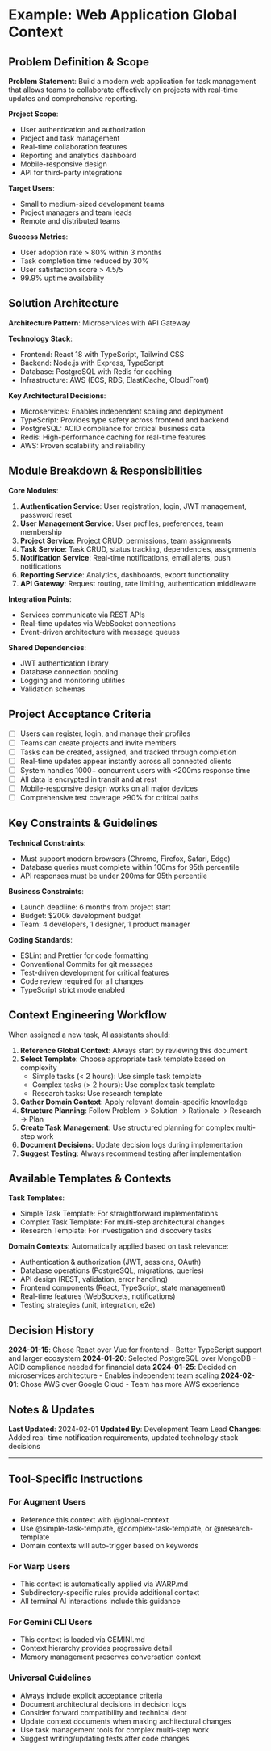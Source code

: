 # Example: Web Application Global Context

## Problem Definition & Scope
**Problem Statement**: Build a modern web application for task management that allows teams to collaborate effectively on projects with real-time updates and comprehensive reporting.

**Project Scope**: 
- User authentication and authorization
- Project and task management
- Real-time collaboration features
- Reporting and analytics dashboard
- Mobile-responsive design
- API for third-party integrations

**Target Users**: 
- Small to medium-sized development teams
- Project managers and team leads
- Remote and distributed teams

**Success Metrics**: 
- User adoption rate > 80% within 3 months
- Task completion time reduced by 30%
- User satisfaction score > 4.5/5
- 99.9% uptime availability

## Solution Architecture
**Architecture Pattern**: Microservices with API Gateway

**Technology Stack**:
- Frontend: React 18 with TypeScript, Tailwind CSS
- Backend: Node.js with Express, TypeScript
- Database: PostgreSQL with Redis for caching
- Infrastructure: AWS (ECS, RDS, ElastiCache, CloudFront)

**Key Architectural Decisions**:
- Microservices: Enables independent scaling and deployment
- TypeScript: Provides type safety across frontend and backend
- PostgreSQL: ACID compliance for critical business data
- Redis: High-performance caching for real-time features
- AWS: Proven scalability and reliability

## Module Breakdown & Responsibilities
**Core Modules**:
1. **Authentication Service**: User registration, login, JWT management, password reset
2. **User Management Service**: User profiles, preferences, team membership
3. **Project Service**: Project CRUD, permissions, team assignments
4. **Task Service**: Task CRUD, status tracking, dependencies, assignments
5. **Notification Service**: Real-time notifications, email alerts, push notifications
6. **Reporting Service**: Analytics, dashboards, export functionality
7. **API Gateway**: Request routing, rate limiting, authentication middleware

**Integration Points**: 
- Services communicate via REST APIs
- Real-time updates via WebSocket connections
- Event-driven architecture with message queues

**Shared Dependencies**: 
- JWT authentication library
- Database connection pooling
- Logging and monitoring utilities
- Validation schemas

## Project Acceptance Criteria
- [ ] Users can register, login, and manage their profiles
- [ ] Teams can create projects and invite members
- [ ] Tasks can be created, assigned, and tracked through completion
- [ ] Real-time updates appear instantly across all connected clients
- [ ] System handles 1000+ concurrent users with <200ms response time
- [ ] All data is encrypted in transit and at rest
- [ ] Mobile-responsive design works on all major devices
- [ ] Comprehensive test coverage >90% for critical paths

## Key Constraints & Guidelines
**Technical Constraints**:
- Must support modern browsers (Chrome, Firefox, Safari, Edge)
- Database queries must complete within 100ms for 95th percentile
- API responses must be under 200ms for 95th percentile

**Business Constraints**:
- Launch deadline: 6 months from project start
- Budget: $200k development budget
- Team: 4 developers, 1 designer, 1 product manager

**Coding Standards**:
- ESLint and Prettier for code formatting
- Conventional Commits for git messages
- Test-driven development for critical features
- Code review required for all changes
- TypeScript strict mode enabled

## Context Engineering Workflow
When assigned a new task, AI assistants should:

1. **Reference Global Context**: Always start by reviewing this document
2. **Select Template**: Choose appropriate task template based on complexity
   - Simple tasks (< 2 hours): Use simple task template
   - Complex tasks (> 2 hours): Use complex task template
   - Research tasks: Use research template
3. **Gather Domain Context**: Apply relevant domain-specific knowledge
4. **Structure Planning**: Follow Problem → Solution → Rationale → Research → Plan
5. **Create Task Management**: Use structured planning for complex multi-step work
6. **Document Decisions**: Update decision logs during implementation
7. **Suggest Testing**: Always recommend testing after implementation

## Available Templates & Contexts
**Task Templates**:
- Simple Task Template: For straightforward implementations
- Complex Task Template: For multi-step architectural changes
- Research Template: For investigation and discovery tasks

**Domain Contexts**: Automatically applied based on task relevance:
- Authentication & authorization (JWT, sessions, OAuth)
- Database operations (PostgreSQL, migrations, queries)
- API design (REST, validation, error handling)
- Frontend components (React, TypeScript, state management)
- Real-time features (WebSockets, notifications)
- Testing strategies (unit, integration, e2e)

## Decision History
**2024-01-15**: Chose React over Vue for frontend - Better TypeScript support and larger ecosystem
**2024-01-20**: Selected PostgreSQL over MongoDB - ACID compliance needed for financial data
**2024-01-25**: Decided on microservices architecture - Enables independent team scaling
**2024-02-01**: Chose AWS over Google Cloud - Team has more AWS experience

## Notes & Updates
**Last Updated**: 2024-02-01
**Updated By**: Development Team Lead
**Changes**: Added real-time notification requirements, updated technology stack decisions

---

## Tool-Specific Instructions

### For Augment Users
- Reference this context with @global-context
- Use @simple-task-template, @complex-task-template, or @research-template
- Domain contexts will auto-trigger based on keywords

### For Warp Users
- This context is automatically applied via WARP.md
- Subdirectory-specific rules provide additional context
- All terminal AI interactions include this guidance

### For Gemini CLI Users
- This context is loaded via GEMINI.md
- Context hierarchy provides progressive detail
- Memory management preserves conversation context

### Universal Guidelines
- Always include explicit acceptance criteria
- Document architectural decisions in decision logs
- Consider forward compatibility and technical debt
- Update context documents when making architectural changes
- Use task management tools for complex multi-step work
- Suggest writing/updating tests after code changes
